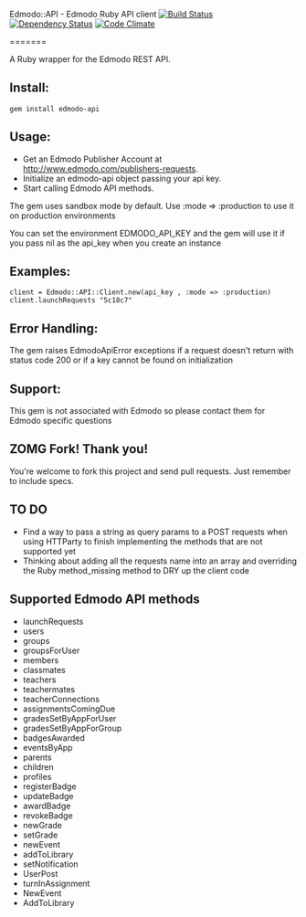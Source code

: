 Edmodo::API - Edmodo Ruby API client [![Build Status](https://secure.travis-ci.org/gabceb/edmodo-api.png)](http://travis-ci.org/gabceb/edmodo-api) [![Dependency Status](https://gemnasium.com/gabceb/edmodo-api.png)](https://gemnasium.com/gabceb/edmodo-api) [![Code Climate](https://codeclimate.com/badge.png)](https://codeclimate.com/github/gabceb/edmodo-api)

=======

A Ruby wrapper for the Edmodo REST API.

Install:
-------

	gem install edmodo-api

Usage:
-------

- Get an Edmodo Publisher Account at http://www.edmodo.com/publishers-requests.
- Initialize an edmodo-api object passing your api key.
- Start calling Edmodo API methods.

The gem uses sandbox mode by default. Use :mode => :production to use it on production environments

You can set the environment EDMODO_API_KEY and the gem will use it if you pass nil as the api_key when you create an instance

Examples:
----------
	client = Edmodo::API::Client.new(api_key , :mode => :production)
	client.launchRequests "5c18c7" 

Error Handling:
--------

The gem raises EdmodoApiError exceptions if a request doesn't return with status code 200 or if a key cannot be found on initialization

Support:
--------

This gem is not associated with Edmodo so please contact them for Edmodo specific questions

ZOMG Fork! Thank you!
---------

You're welcome to fork this project and send pull requests. Just remember to include specs.

TO DO
---------

- Find a way to pass a string as query params to a POST requests when using HTTParty to finish implementing the methods that are not supported yet
- Thinking about adding all the requests name into an array and overriding the Ruby method_missing method to DRY up the client code

Supported Edmodo API methods
---------

- launchRequests
- users
- groups
- groupsForUser
- members
- classmates
- teachers
- teachermates
- teacherConnections
- assignmentsComingDue
- gradesSetByAppForUser
- gradesSetByAppForGroup
- badgesAwarded
- eventsByApp
- parents
- children
- profiles
- registerBadge
- updateBadge
- awardBadge
- revokeBadge
- newGrade
- setGrade
- newEvent
- addToLibrary
- setNotification
- UserPost
- turnInAssignment
- NewEvent
- AddToLibrary

